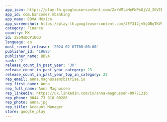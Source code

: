 ```yaml
---
app_icon: https://play-lh.googleusercontent.com/ZxkWMlaMeFNPsUjVU_I6VIBtUij2RTdFUI4dsPz4sgXHvvtaTu2Q86DhmCq4HVFfyHA
app_id: com.bancomer.mbanking
app_name: BBVA México
app_screenshot: https://play-lh.googleusercontent.com/JEY312jv5gOBqTKVVkbCv5BV0NcQuWhlhS3xzwJ6r7rL9_JjP-yx5w8Ltfp-iRrP0Q
category: Finance
country: MX
id: zS6MsDQP1UGD
language: en
most_recent_release: '2024-02-07T00:00:00'
publisher_id: '19685'
publisher_name: BBVA
rank: '2'
release_count_in_past_year: '30'
release_count_in_past_year_category: 23
release_count_in_past_year_top_in_category: 23
rep_email: anna.magnussen@bitrise.io
rep_first_name: Anna
rep_full_name: Anna Magnussen
rep_linkedin: https://uk.linkedin.com/in/anna-magnussen-0977131b
rep_phone: 0044 73 918 00286
rep_photo: anna.jpg
rep_title: Account Manager
store: google_play
---
```

